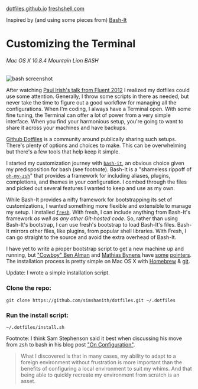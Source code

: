 [dotfiles.github.io](http://dotfiles.github.io/)
[freshshell.com](http://freshshell.com/)

Inspired by (and using some pieces from) [Bash-It](https://github.com/revans/bash-it)

# Customizing the Terminal
###### Mac OS X 10.8.4 Mountain Lion BASH

![bash screenshot](https://raw.github.com/simshanith/dotfiles/master/bash_screenshot.png)

After watching [Paul Irish's talk from Fluent 2012](http://www.youtube.com/watch?v=f7AU2Ozu8eo) I realized my dotfiles could use some attention. Generally, I throw some scripts in there as needed, but never take the time to figure out a good workflow for managing all the configurations. When I'm coding, I always have a Terminal open. With some fine tuning, the Terminal can offer a lot of power from a very simple interface. When you find your harmonious setup, you're going to want to share it across your machines and have backups.

[Github Dotfiles](http://dotfiles.github.io/) is a community around publically sharing such setups. There's plenty of options and choices to make. This can be overwhelming but there's a few tools that help keep it simple.

I started my customization journey with [`bash-it`](https://github.com/revans/bash-it), an obvious choice given my predisposition for bash (see footnote). Bash-It is a "shameless rippoff of [`oh-my-zsh`](https://github.com/robbyrussell/oh-my-zsh)" that provides a framework for including aliases, plugins, completions, and themes in your configuration. I combed through the files and picked out several features I wanted to keep and use as my own.

While Bash-It provides a nifty framework for bootstrapping its set of customizations, I wanted something more flexible and extensible to manage my setup. I installed [`fresh`](http://freshshell.com/). With fresh, I can include anything from Bash-It's framework _as well as any other Git-hosted code_. So, rather than using Bash-It's bootstrap, I can use fresh's bootstrap to load Bash-It's files. Bash-It mirrors other files, like plugins, from popular shell libraries. With Fresh, I can go straight to the source and avoid the extra overhead of Bash-It.

I have yet to write a proper bootstrap script to get a new machine up and running, but ["Cowboy" Ben Alman](http://benalman.com/) and [Mathias Bynens](http://mathiasbynens.be/) have [some](https://github.com/cowboy/dotfiles/tree/master/init) [pointers](https://github.com/mathiasbynens/dotfiles/blob/master/bootstrap.sh). The installation process is pretty simple on Mac OS X with [Homebrew](http://mxcl.github.io/homebrew/) & [git](http://git-scm.com/).

Update: I wrote a simple installation script.

### Clone the repo:
    git clone https://github.com/simshanith/dotfiles.git ~/.dotfiles

### Run the install script:
    ~/.dotfiles/install.sh

Footnote: I think Sam Stephenson said it best when discussing his move from zsh to bash in his blog post ["On Configuration"](http://sstephenson.us/posts/on-configuration).

> What I discovered is that in many cases, my ability to adapt to a foreign environment without frustration is more important than the benefits of configuring a local environment to suit my whims. And that being able to quickly recreate my environment from scratch is an asset.